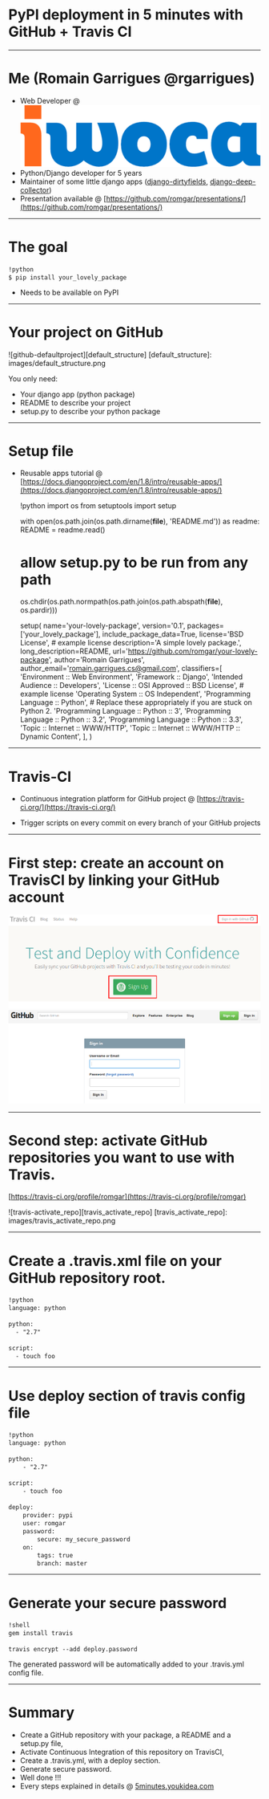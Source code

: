 # PyPI deployment in 5 minutes with GitHub + Travis CI

---

# Me (Romain Garrigues @rgarrigues)

- Web Developer @ ![iwoca-logo][iwoca_logo]
- Python/Django developer for 5 years
- Maintainer of some little django apps ([django-dirtyfields](https://github.com/smn/django-dirtyfields), [django-deep-collector](https://github.com/iwoca/django-deep-collector/))
- Presentation available @ [https://github.com/romgar/presentations/](https://github.com/romgar/presentations/)

[iwoca_logo]: images/logo_iwoca.png

---

# The goal

    !python
    $ pip install your_lovely_package

- Needs to be available on PyPI

---

# Your project on GitHub

![github-defaultproject][default_structure]
[default_structure]: images/default_structure.png

You only need:

- Your django app (python package)
- README to describe your project
- setup.py to describe your python package

---

# Setup file

- Reusable apps tutorial @ [https://docs.djangoproject.com/en/1.8/intro/reusable-apps/](https://docs.djangoproject.com/en/1.8/intro/reusable-apps/)

    !python
    import os
    from setuptools import setup

    with open(os.path.join(os.path.dirname(__file__), 'README.md')) as readme:
        README = readme.read()

    # allow setup.py to be run from any path
    os.chdir(os.path.normpath(os.path.join(os.path.abspath(__file__), os.pardir)))

    setup(
        name='your-lovely-package',
        version='0.1',
        packages=['your_lovely_package'],
        include_package_data=True,
        license='BSD License',  # example license
        description='A simple lovely package.',
        long_description=README,
        url='https://github.com/romgar/your-lovely-package',
        author='Romain Garrigues',
        author_email='romain.garrigues.cs@gmail.com',
        classifiers=[
            'Environment :: Web Environment',
            'Framework :: Django',
            'Intended Audience :: Developers',
            'License :: OSI Approved :: BSD License', # example license
            'Operating System :: OS Independent',
            'Programming Language :: Python',
            # Replace these appropriately if you are stuck on Python 2.
            'Programming Language :: Python :: 3',
            'Programming Language :: Python :: 3.2',
            'Programming Language :: Python :: 3.3',
            'Topic :: Internet :: WWW/HTTP',
            'Topic :: Internet :: WWW/HTTP :: Dynamic Content',
        ],
    )

---

# Travis-CI

- Continuous integration platform for GitHub project @ [https://travis-ci.org/](https://travis-ci.org/)

- Trigger scripts on every commit on every branch of your GitHub projects

---

# First step: create an account on TravisCI by linking your GitHub account
![travis-landing_page][travis_landing_page]
![github-login][github_login]

[travis_landing_page]: images/travis_landing_page.png
[github_login]: images/github_login.png

---

# Second step: activate GitHub repositories you want to use with Travis.
[https://travis-ci.org/profile/romgar](https://travis-ci.org/profile/romgar)

![travis-activate_repo][travis_activate_repo]
[travis_activate_repo]: images/travis_activate_repo.png

---

# Create a .travis.xml file on your GitHub repository root.

    !python
    language: python

    python:
      - "2.7"

    script:
      - touch foo

---

# Use deploy section of travis config file

    !python
    language: python

    python:
        - "2.7"

    script:
        - touch foo

    deploy:
        provider: pypi
        user: romgar
        password:
            secure: my_secure_password
        on:
            tags: true
            branch: master

---

# Generate your secure password

    !shell
    gem install travis

    travis encrypt --add deploy.password

The generated password will be automatically added to your .travis.yml config file.

---

# Summary

- Create a GitHub repository with your package, a README and a setup.py file,
- Activate Continuous Integration of this repository on TravisCI,
- Create a .travis.yml, with a deploy section.
- Generate secure password.
- Well done !!!
- Every steps explained in details @ [5minutes.youkidea.com](http://5minutes.youkidea.com/howto-deploy-python-package-on-pypi-with-github-and-travis.html)
